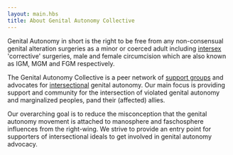 ```yaml
---
layout: main.hbs
title: About Genital Autonomy Collective
---
```


Genital Autonomy in short is the right to be free from any
non-consensual genital alteration surgeries as a minor or coerced
adult including [intersex] 'corrective' surgeries, male and female
circumcision which are also known as IGM, MGM and FGM respectively.

[intersex]: https://interactadvocates.org/faq/

The Genital Autonomy Collective is a peer network of
[support groups](/groups/) and advocates for
[intersectional](/faq/#intersectional) genital autonomy.  Our main
focus is providing support and community for the intersection of
violated genital autonomy and marginalized peoples, pand their
(affected) allies.

Our overarching goal is to reduce the misconception that the genital
autonomy movement is attached to manosphere and faschosphere
influences from the right-wing.  We strive to provide an entry point
for supporters of intersectional ideals to get involved in genital
autonomy advocacy.
